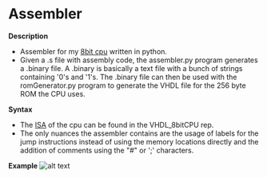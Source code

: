 # Assembler

**Description**
  - Assembler for my [8bit cpu](https://github.com/dma-neves/8bitCPU) written in python.
  - Given a .s file with assembly code, the assembler.py program generates a .binary file. A .binary is basically a text file with a bunch of strings containing '0's and '1's. The .binary file can then be used with the romGenerator.py program to generate the VHDL file for the 256 byte ROM the CPU uses.
  
**Syntax**
  - The [ISA](https://github.com/dma-neves/8bitCPU/blob/main/other/ISA.txt) of the cpu can be found in the VHDL_8bitCPU rep.
  - The only nuances the assembler contains are the usage of labels for the jump instructions instead of using the memory locations directly and the addition of comments using the "#" or ';' characters.
  
**Example**
  ![alt text](https://github.com/dma-neves/Assembler/blob/main/other/codeExample.png)
